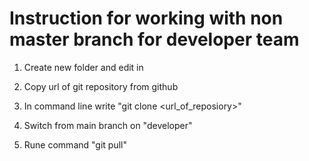 # Instruction for working with non master branch for developer team

1. Create new folder and edit in

2. Copy url of git repository from github

3. In command line write "git clone <url_of_reposiory>"

4. Switch from main branch on "developer"

5. Rune command "git pull"
